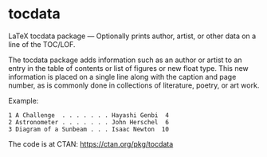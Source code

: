 # tocdata
LaTeX tocdata package — Optionally prints author, artist, or other data on a line of the TOC/LOF.

The tocdata package adds information such as an author or artist to an entry in the table of contents or list of figures or new float type. This new information is placed on a single line along with the caption and page number, as is commonly done in collections of literature, poetry, or art work.

Example:

~~~
1 A Challenge  . . . . . . . Hayashi Genbi  4
2 Astronometer . . . . . . . John Herschel  6
3 Diagram of a Sunbeam . . . Isaac Newton  10
~~~

The code is at CTAN: https://ctan.org/pkg/tocdata
